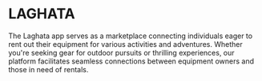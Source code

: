 # LAGHATA

The Laghata app serves as a marketplace connecting individuals eager to rent out their equipment for various activities and adventures. Whether you're seeking gear for outdoor pursuits or thrilling experiences, our platform facilitates seamless connections between equipment owners and those in need of rentals.
